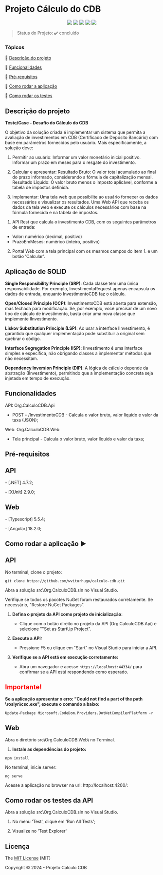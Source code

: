 <h1>Projeto Cálculo do CDB</h1> 

<p align="center">
  <img src="https://img.shields.io/static/v1?label=.NET&message=CODE&color=blue&style=for-the-badge&logo=.NET"/>
  <img src="https://img.shields.io/static/v1?label=ANGULAR&message=framework&color=blue&style=for-the-badge&logo=ANGULAR"/>
  <img src="https://img.shields.io/static/v1?label=XUNIT&message=TEST&color=blue&style=for-the-badge&logo=XUNIT"/> 
  <img src="https://img.shields.io/static/v1?label=nodejs&message=framework&color=blue&style=for-the-badge&logo=NODEJS"/>
  <img src="https://img.shields.io/static/v1?label=typescript&message=framework&color=blue&style=for-the-badge&logo=TYPESCRIPT"/>
</p>

> Status do Projeto: :heavy_check_mark: concluido 

### Tópicos 

:small_blue_diamond: [Descrição do projeto](#descrição-do-projeto)

:small_blue_diamond: [Funcionalidades](#funcionalidades)
 
:small_blue_diamond: [Pré-requisitos](#pré-requisitos)

:small_blue_diamond: [Como rodar a aplicação](#como-rodar-a-aplicação-arrow_forward)

:small_blue_diamond: [Como rodar os testes](#como-rodar-os-testes)
 
## Descrição do projeto 

<p align="justify">
  <b>Teste/Case - Desafio do Cálculo do CDB</b>
  
O objetivo da solução criada é implementar um sistema que permita a avaliação de investimentos em CDB (Certificado de Depósito Bancário) com base em parâmetros fornecidos pelo usuário. Mais especificamente, a solução deve:


1. Permitir ao usuário:
	Informar um valor monetário inicial positivo.
	Informar um prazo em meses para o resgate do investimento.

2. Calcular e apresentar:
	Resultado Bruto: O valor total acumulado ao final do prazo informado, considerando a fórmula de capitalização mensal.
	Resultado Líquido: O valor bruto menos o imposto aplicável, conforme a tabela de impostos definida.

3. Implementar:
	Uma tela web que possibilite ao usuário fornecer os dados necessários e visualizar os resultados.
	Uma Web API que receba os dados da tela web e execute os cálculos necessários com base na fórmula fornecida e na tabela de impostos.
	 
</p>

1. API Rest que calcula o investimento CDB, com os seguintes parâmetros de entrada:  

- Valor: numérico (decimal, positivo)
- PrazoEmMeses: numérico (inteiro, positivo)

2. Portal Web com a tela principal com os mesmos campos do item 1. e um botão 'Calcular'.


<H2>Aplicação de SOLID</H2>

**Single Responsibility Principle (SRP)**: Cada classe tem uma única responsabilidade. Por exemplo, InvestimentoRequest apenas encapsula os dados de entrada, enquanto InvestimentoCDB faz o cálculo.

**Open/Closed Principle (OCP)**: InvestimentoCDB está aberta para extensão, mas fechada para modificação. Se, por exemplo, você precisar de um novo tipo de cálculo de investimento, basta criar uma nova classe que implemente IInvestimento.

**Liskov Substitution Principle (LSP)**: Ao usar a interface IInvestimento, é garantido que qualquer implementação pode substituir a original sem quebrar o código.

**Interface Segregation Principle (ISP)**: IInvestimento é uma interface simples e específica, não obrigando classes a implementar métodos que não necessitam.

**Dependency Inversion Principle (DIP)**: A lógica de cálculo depende da abstração (IInvestimento), permitindo que a implementação concreta seja injetada em tempo de execução.



## Funcionalidades

API: Org.CalculoCDB.Api
- POST - /InvestimentoCDB - Calcula o valor bruto, valor líquido e valor da taxa (JSON);


Web: Org.CalculoCDB.Web
- Tela principal - Calcula o valor bruto, valor líquido e valor da taxa;

## Pré-requisitos

<H2>API</H2>
<p>- [.NET] 4.7.2;</p>
<p>- [XUnit] 2.9.0;</p>

<H2>Web</H2>
<p>- [Typescript] 5.5.4;</p>
<p>- [Angular] 18.2.0; </p>

## Como rodar a aplicação :arrow_forward:

<H2>API</H2>

No terminal, clone o projeto: 

```
git clone https://github.com/wvitorhugo/calculo-cdb.git
```

Abra a solução src\Org.CalculoCDB.sln no Visual Studio.

Verifique se todos os pacotes NuGet foram restaurados corretamente. Se necessário, "Restore NuGet Packages".


1. **Defina o projeto da API como projeto de inicialização:**
   - Clique com o botão direito no projeto da API (Org.CalculoCDB.Api) e selecione ""Set as StartUp Project".

2. **Execute a API:**
   - Pressione F5 ou clique em "Start" no Visual Studio para iniciar a API.

3. **Verifique se a API está em execução corretamente:**
   - Abra um navegador e acesse `https://localhost:44334/` para confirmar se a API está respondendo como esperado.

<H2><span style="color: red">Importante!</span></H2>

**Se a aplicação apresentar o erro: "Could not find a part of the path \roslyn\csc.exe", execute o comando a baixo:**

```
Update-Package Microsoft.CodeDom.Providers.DotNetCompilerPlatform -r
```
 
<H2>Web</H2>

Abra o diretório src\Org.CalculoCDB.Web\ no Terminal.

1. **Instale as dependências do projeto:**

```
npm install
```

No terminal, inicie server: 

```
ng serve
```

Acesse a aplicação no browser na url: http://localhost:4200/: 
 

## Como rodar os testes da API 

Abra a solução src\Org.CalculoCDB.sln no Visual Studio.

1. No menu 'Test', clique em 'Run All Tests';

2. Visualize no 'Test Explorer'

 

## Licença 

The [MIT License]() (MIT)

Copyright :copyright: 2024 - Projeto Calculo CDB
